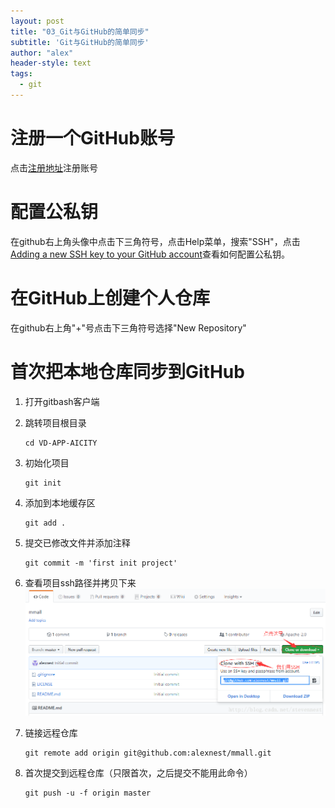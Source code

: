 ```yaml
---
layout: post
title: "03_Git与GitHub的简单同步"
subtitle: 'Git与GitHub的简单同步'
author: "alex"
header-style: text
tags:
  - git
---
```



# 注册一个GitHub账号
  点击[注册地址](https://github.com/join?source=experiment-header-dropdowns-home)注册账号

# 配置公私钥
  在github右上角头像中点击下三角符号，点击Help菜单，搜索"SSH"，点击[Adding a new SSH key to your GitHub account](https://help.github.com/articles/adding-a-new-ssh-key-to-your-github-account/)查看如何配置公私钥。

# 在GitHub上创建个人仓库
  在github右上角"+"号点击下三角符号选择"New Repository"

# 首次把本地仓库同步到GitHub
1.  打开gitbash客户端
2.  跳转项目根目录
    ```
    cd VD-APP-AICITY
    ```
3. 初始化项目
    ```
    git init
    ```
4. 添加到本地缓存区
    ```
    git add .
    ```
5. 提交已修改文件并添加注释
    ```
    git commit -m 'first init project'
    ```
6. 查看项目ssh路径并拷贝下来
   ![ssh](../img/in-post/2019-01-09-git-03-github-syncronize/001.png)

7. 链接远程仓库 
    ```
    git remote add origin git@github.com:alexnest/mmall.git
    ```
8. 首次提交到远程仓库（只限首次，之后提交不能用此命令）
   ```
   git push -u -f origin master
   ```
